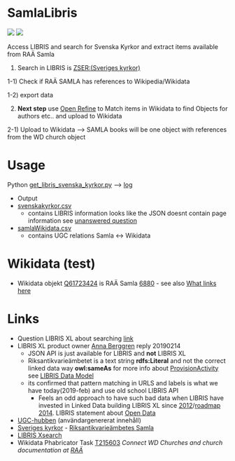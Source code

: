 # SamlaLibris
<img src="http://yuml.me/diagram/scruffy/class/[LIBRIS Svenska kyrkor]++book-1..&gt;[RAÄ Samla]++book-1..&gt;[RAÄ Samla]"/>
<img src="http://yuml.me/diagram/scruffy/class/[RAÄ Samla]++book-..&gt;Churches[Wikidata]"/>

Access LIBRIS and search for Svenska Kyrkor and extract items available from RAÄ Samla

 1) Search in LIBRIS is [ZSER:(Sveriges kyrkor)](http://libris.kb.se/xsearch?query=ZSER:(Sveriges%20kyrkor)&format=json&n=200)

 1-1) Check if RAÄ SAMLA has references to Wikipedia/Wikidata

 1-2) export data

 2) **Next step** use [Open Refine](https://www.wikidata.org/wiki/Wikidata:Tools/OpenRefine) to Match items in Wikidata to find Objects for authors etc.. and upload to Wikidata

 2-1) Upload to Wikidata --> SAMLA books will be one object with references from the WD church object

# Usage
Python [get_libris_svenska_kyrkor.py](https://github.com/salgo60/SamlaLibris/blob/master/get_libris_svenska_kyrkor.py) --> [log](https://github.com/salgo60/SamlaLibris/tree/master/log)
* Output
 * [svenskakyrkor.csv](https://github.com/salgo60/SamlaLibris/blob/master/svenskakyrkor.csv)
   * contains LIBRIS information looks like the JSON doesnt contain page information see [unanswered question](https://kundo.se/org/librisxl/d/soka-fram-alla-kopplade-till-samlaraa-i-libris-xl/#c3195511)
 * [samlaWikidata.csv](https://github.com/salgo60/SamlaLibris/blob/master/samlaWikidata.csv)
   * contains UGC relations Samla <-> Wikidata

# Wikidata (test)
* Wikidata objekt [Q61723424](https://www.wikidata.org/wiki/Q61723424) is RAÄ Samla [6880](http://samla.raa.se/xmlui/handle/raa/6880) - see also [What links here](https://www.wikidata.org/wiki/Special:WhatLinksHere/Q61723424)

# Links

* Question LIBRIS XL about searching [link](https://kundo.se/org/librisxl/d/soka-fram-alla-kopplade-till-samlaraa-i-libris-xl/)
 * LIBRIS XL product owner [Anna Berggren](https://www.youtube.com/watch?v=N26nglSxhDk) reply 20190214
    * JSON API is just available for LIBRIS and **not** LIBRIS XL
    * Riksantikvarieämbetet is a text string **rdfs:Literal** and not the correct linked data way **owl:sameAs** for more info about [ProvisionActivity](http://id.loc.gov/ontologies/bibframe.html#p_provisionActivityStatement) see [LIBRIS Data Model](https://libris.kb.se/wk2q9mn3z0g096kd)
    * its confirmed that pattern matching in URLS and labels is what we have today(2019-feb) and use old school LIBRIS API
      * Feels an odd approach to have such bad data when LIBRIS have invested in Linked Data building LIBRIS XL since [2012](https://librisbloggen.kb.se/2014/05/28/ny-katalog-nytt-format-pionjararbetet-med-libris-xl/)/[roadmap 2014](https://librisbloggen.kb.se/2014/06/08/uppdaterad-libris-roadmap-juni/). LIBRIS statement about [Open Data](http://kb.se/libris/Om-Libris/Introduktion-till-nya-Libris-och-XL/Lankade-data-och-arbetet-framat/)
* [UGC-hubben](https://www.raa.se/hitta-information/k-samsok/anvandargenererat-innehall-ugc-hubben/) (användargenererat innehåll)
* [Sveriges kyrkor](http://samla.raa.se/xmlui/handle/raa/7) - [Riksantikvarieämbetes Samla](https://www.raa.se/hitta-information/publikationer/om-samla/)
* [LIBRIS Xsearch](http://librishelp.libris.kb.se/help/xsearch_swe.jsp?open=tech)
* Wikidata Phabricator Task [T215603](https://phabricator.wikimedia.org/T215603) *Connect WD Churches and church documentation at [RAÄ](http://samla.raa.se/xmlui/handle/raa/7)*
